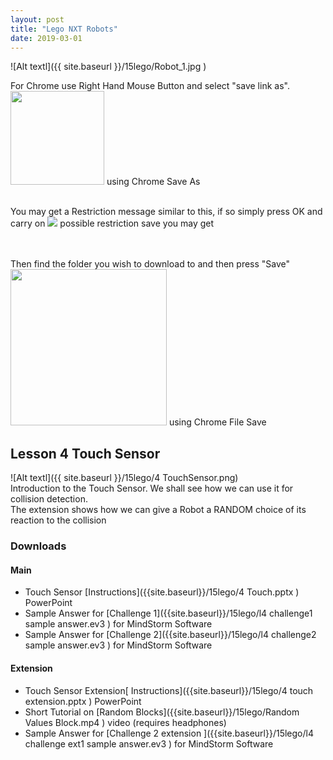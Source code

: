 ```yaml
---
layout: post
title: "Lego NXT Robots"
date: 2019-03-01
---
```


![Alt textl]({{ site.baseurl }}/15lego/Robot_1.jpg )

<P>For Chrome use Right Hand Mouse Button and select "save link as".<BR />
<img src = "{{ site.baseurl }}/01flowolv4/chromesaveas.jpg"  width="150" height="150" /> using Chrome Save As <br /> <br />

You may get a Restriction message similar to this, if so simply press OK and carry on
<img src = "{{ site.baseurl }}/55general/nosaveerror.jpg"   /> possible restriction save you may get<br /> <br /> <br />

Then find the folder you wish to download to and then press "Save" <br />
<img src = "{{ site.baseurl }}/01flowolv4/chromefilesave.jpg"  width="250" height="250" /> using Chrome File Save<br />
</P>

## **Lesson 4  Touch Sensor**
![Alt textl]({{ site.baseurl }}/15lego/4 TouchSensor.png)
<br />
Introduction to the Touch Sensor. We shall see how we can use it for collision detection.
<br />
The extension shows how we can give a Robot a RANDOM choice of its reaction to the collision
<br />

### **Downloads**
#### **Main**
* Touch Sensor [Instructions]({{site.baseurl}}/15lego/4 Touch.pptx ) PowerPoint
* Sample Answer for [Challenge 1]({{site.baseurl}}/15lego/l4 challenge1 sample answer.ev3 ) for MindStorm Software
* Sample Answer for [Challenge 2]({{site.baseurl}}/15lego/l4 challenge2 sample answer.ev3 ) for MindStorm Software

#### **Extension**

* Touch Sensor Extension[ Instructions]({{site.baseurl}}/15lego/4 touch extension.pptx ) PowerPoint
* Short Tutorial on [Random Blocks]({{site.baseurl}}/15lego/Random Values Block.mp4 ) video  (requires headphones)
* Sample Answer for [Challenge 2 extension ]({{site.baseurl}}/15lego/l4 challenge ext1 sample answer.ev3 ) for MindStorm Software








